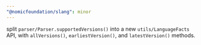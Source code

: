 ```yaml
---
"@nomicfoundation/slang": minor
---
```


split `parser/Parser.supportedVersions()` into a new `utils/LanguageFacts` API, with `allVersions()`, `earliestVersion()`, and `latestVersion()` methods.
